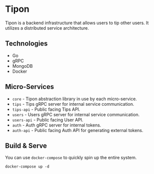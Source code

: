# Tipon
Tipon is a backend infrastructure that allows users to tip other users. It utilizes a distributed service architecture.

## Technologies
- Go
- gRPC
- MongoDB
- Docker

## Micro-Services
- `core` - Tipon abstraction library in use by each micro-service.
- `tips` - Tips gRPC server for internal service communication.
- `tips-api` - Public facing Tips API.
- `users` - Users gRPC server for internal service communication.
- `users-api` - Public facing User API.
- `auth` - Auth gRPC server for internal tokens.
- `auth-api` - Public facing Auth API for generating external tokens.

## Build & Serve
You can use `docker-compose` to quickly spin up the entire system.
```
docker-compose up -d
```
